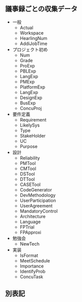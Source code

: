 ## 議事録ごとの収集データ
- 一般
	- Actual
	- Workspace
	- HearlingNum
	- AddiJobTime
- プロジェクト初め
	- Num
	- Grade
	- ProExp
	- PBLExp
	- LangExp
	- PMExp
	- PlatformExp
	- LangExp
	- DesignExp
	- BusExp
	- ConcuProj
- 要件定義
	- Requirement
	- LikelySys
	- Type
	- StakeHolder
	- UC
	- Purpose
- 設計
	- Reliability
	- PMTool
	- CMTool
	- DSTool
	- DTTool
	- CASETool
	- CodeGenerator
	- DevMethodology
	- UserParticipation
	- UserAgreement
	- MandatoryControl
	- Architecture
	- Language
	- FPTrial	
	- FPApproxi
- 勉強会
	- NewTech
- 実装
	- IsFormat
	- MeetSchedule
	- Importance
	- IdentifyProb
	- ConcuTask

## 別表記